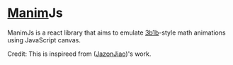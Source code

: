 # [Manim](https://github.com/3b1b/manim)Js


ManimJs is a react library that aims to emulate [3b1b](https://www.youtube.com/3blue1brown)-style math animations using JavaScript canvas.

Credit: This is inspireed from ([JazonJiao](https://github.com/JazonJiao/Manim.js/))'s work.
